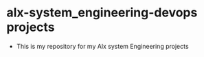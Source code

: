# alx-system_engineering-devops projects

- This is my repository for my Alx system Engineering projects
